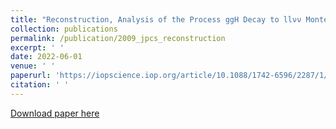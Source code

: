 ```yaml
---
title: "Reconstruction, Analysis of the Process ggH Decay to llνν Monte Carlo with MH=125 GeV and Introduction of the Physical Background"
collection: publications
permalink: /publication/2009_jpcs_reconstruction
excerpt: ' '
date: 2022-06-01
venue: ' '
paperurl: 'https://iopscience.iop.org/article/10.1088/1742-6596/2287/1/012030'
citation: ' '
---
```

<!-- This paper is about the number 1. The number 2 is left for future work. -->

[Download paper here](http://ze-ouyang.github.io/files/2009_jpcs_reconstruction.pdf)

<!-- Recommended citation: Your Name, You. (2009). "Paper Title Number 1." <i>Journal 1</i>. 1(1). -->
